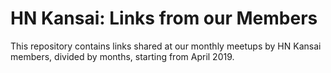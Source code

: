 HN Kansai: Links from our Members
=================================

This repository contains links shared at our monthly meetups by HN Kansai members, divided by months, starting from April 2019.
